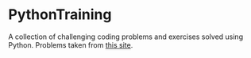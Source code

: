# PythonTraining
A collection of challenging coding problems and exercises solved using Python.
Problems taken from [this site][liveLink].

[liveLink]: http://www.ardendertat.com/2012/01/09/programming-interview-questions/

